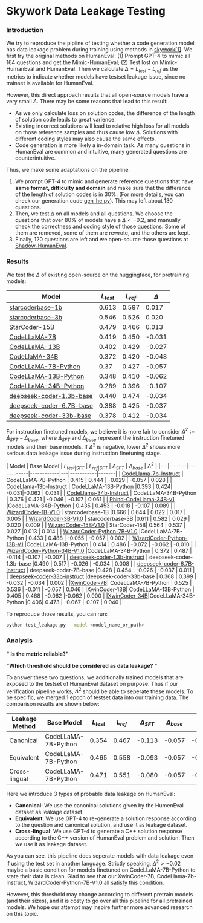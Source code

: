 # Skywork Data Leakage Testing

### Introduction

We try to reproduce the pipline of testing whether a code generation model has data leakage problem during training using methods in [skywork[1]](https://arxiv.org/abs/2310.19341). We first try the original methods on HumanEval: (1) Prompt GPT-4 to mimic all 164 questions and get the Mimic-HumanEval; (2) Test lost on Mimic-HumanEval and HumanEval. Then we calculate $\Delta=L_{test} - L_{ref}$ as the metrics to indicate whether models have testset leakage issue, since no trainset is available for HumanEval.

However, this direct approach results that all open-source models have a very small $\Delta$. There may be some reasons that lead to this result:
* As we only calculate loss on solution codes, the difference of the length of solution code leads to great varience.
* Existing incorrect solutions will lead to relative high loss for all models on those reference samples and thus cause low $\Delta$. Solutions with different coding styles may also cause the same effects.
* Code generation is more likely a in-domain task. As many questions in HumanEval are common and intuitive, many generated questions are counterintuitive. 

Thus, we make some adaptations on the pipeline:
1. We prompt GPT-4 to mimic and generate reference questions that have **same format, difficulty and domain** and make sure that the difference of the length of solution codes is in 30%. (For more details, you can check our generation code [gen_he.py](./gen_he.py)). This may left about 130 questions.
2. Then, we test $\Delta$ on all models and all questions. We choose the questions that over 80% of models have a $\Delta<-0.2$, and manually check the correctness and coding style of those questions. Some of them are removed, some of them are rewrote, and the others are kept.
3. Finally, 120 questions are left and we open-source those questions at [Shadow-HumanEval](https://huggingface.co/datasets/Miaosen/openai-humaneval-sky-shadow).

### Results

We test the $\Delta$ of existing open-source on the huggingface, for pretraining models:


| Model | $L_{test}$ | $L_{ref}$ | $\Delta$ |  
|-------|------------|------------|-----------|
| [starcoderbase-1b](https://huggingface.co/bigcode/starcoderbase-1b) |  0.613 | 0.597 | 0.017 |
| [starcoderbase-3b](https://huggingface.co/bigcode/starcoderbase-3b) |  0.546 | 0.526 | 0.020 |
|[StarCoder-15B](https://huggingface.co/bigcode/starcoder)|0.479| 0.466 | 0.013 |
| [CodeLLaMA-7B](https://huggingface.co/codellama/CodeLlama-7b-hf) | 0.419 | 0.450 | -0.031 |
| [CodeLLaMA-13B](https://huggingface.co/codellama/CodeLlama-13b-hf) |0.402 | 0.429 | -0.027 |
| [CodeLlaMA-34B](https://huggingface.co/codellama/CodeLlama-34b-hf) | 0.372 | 0.420 | -0.048 |
| [CodeLLaMA-7B-Python](https://huggingface.co/codellama/CodeLlama-7b-Python-hf) | 0.37 | 0.427 | -0.057 |
| [CodeLLaMA-13B-Python](https://huggingface.co/codellama/CodeLlama-13b-Python-hf) | 0.348 | 0.410 | -0.062 |
| [CodeLLaMA-34B-Python](https://huggingface.co/codellama/CodeLlama-34b-Python-hf) | 0.289 | 0.396 | -0.107 |
| [deepseek-coder-1.3b-base](https://huggingface.co/deepseek-ai/deepseek-coder-1.3b-base) | 0.440 | 0.474 | -0.034 |
| [deepseek-coder-6.7B-base](https://huggingface.co/deepseek-ai/deepseek-coder-6.7b-base) | 0.388 | 0.425 | -0.037 |
| [deepseek-coder-33b-base](https://huggingface.co/deepseek-ai/deepseek-coder-33b-base) | 0.378 | 0.412 | -0.034 |

For instruction finetuned models, we believe it is more fair to consider $\Delta^2 := \Delta_{SFT} - \Delta_{base}$, where $\Delta_{SFT}$ and $\Delta_{base}$ represent the instruction finetuned models and their base models. If $\Delta^2$ is negative, lower $\Delta^2$ shows more serious data leakage issue during instruction finetuning stage.

| Model | Base Model | $L_{test|SFT}$ | $L_{ref|SFT}$ | $\Delta_{SFT}$ |  $\Delta_{base}$ |  $\Delta^2$ | 
|---|-------|------------|------------|---|-----------|-------|
| [CodeLlama-7b-Instruct](https://huggingface.co/codellama/CodeLlama-7b-Instruct-hf) | CodeLLaMA-7B-Python | 0.415 | 0.444 | -0.029 | -0.057 | 0.028 |
| [CodeLlama-13b-Instruct](https://huggingface.co/codellama/CodeLlama-13b-Instruct-hf) | CodeLLaMA-13B-Python |0.393 |  0.424| -0.031|-0.062 | 0.031 |
| [CodeLlama-34b-Instruct](https://huggingface.co/codellama/CodeLlama-34b-Instruct-hf) | CodeLLaMA-34B-Python | 0.376 | 0.421 | -0.046 | -0.107 | 0.061 |
| [Phind-CodeLlama-34B-v1](https://huggingface.co/Phind/Phind-CodeLlama-34B-v1) |CodeLLaMA-34B-Python | 0.435 | 0.453 | -0.018 | -0.107 | 0.089 |
| [WizardCoder-1B-V1.0](https://huggingface.co/WizardLM/WizardCoder-1B-V1.0) | starcoderbase-1B |0.666 | 0.644 | 0.022 | 0.017 | 0.005 |
| [WizardCoder-3B-V1.0](https://huggingface.co/WizardLM/WizardCoder-3B-V1.0)  | starcoderbase-3B |0.611 | 0.582 | 0.029 | 0.020 | 0.009 |
| [WizardCoder-15B-V1.0](https://huggingface.co/WizardLM/WizardCoder-15B-V1.0) | StarCoder-15B| 0.564 | 0.537 | 0.027 |0.013 | 0.014 |
| [WizardCoder-Python-7B-V1.0](https://huggingface.co/WizardLM/WizardCoder-Python-7B-V1.0) |CodeLLaMA-7B-Python | 0.433 | 0.488 | -0.055 | -0.057 | 0.002 |
| [WizardCoder-Python-13B-V1](https://huggingface.co/WizardLM/WizardCoder-Python-13B-V1.0) |CodeLLaMA-13B-Python | 0.414 | 0.486 | -0.072 | -0.062 | -0.010 |
| [WizardCoder-Python-34B-V1.0](https://huggingface.co/WizardLM/WizardCoder-Python-34B-V1.0) |CodeLLaMA-34B-Python | 0.372 | 0.487 | -0.114 | -0.107 | -0.007 |
| [deepseek-coder-1.3b-instruct](https://huggingface.co/deepseek-ai/deepseek-coder-1.3b-instruct) | deepseek-coder-1.3b-base |0.490 | 0.517 | -0.026 | -0.034 | 0.008 |
| [deepseek-coder-6.7B-instruct](https://huggingface.co/deepseek-ai/deepseek-coder-6.7b-instruct) | deepseek-coder-7B-base |0.428 | 0.454 | -0.026 | -0.037 | 0.011 |
| [deepseek-coder-33b-instruct](https://huggingface.co/deepseek-ai/deepseek-coder-33b-instruct) |deepseek-coder-33b-base | 0.368 | 0.399 | -0.032 | -0.034 | 0.002 |
|[XwinCoder-7B](https://huggingface.co/Xwin-LM/XwinCoder-7B)| CodeLLaMA-7B-Python | 0.525 | 0.536 | -0.011 | -0.057 | 0.046 |
|[XwinCoder-13B](https://huggingface.co/Xwin-LM/XwinCoder-13B)| CodeLLaMA-13B-Python | 0.405 | 0.468 | -0.062 |-0.062 | 0.000 |
|[XwinCoder-34B](https://huggingface.co/Xwin-LM/XwinCoder-34B)|CodeLLaMA-34B-Python |0.406| 0.473 | -0.067 |-0.107 | 0.040 |

To reproduce those results, you can run:
```bash
python test_leakage.py --model <model_name_or_path>
```

### Analysis

**" Is the metric reliable?"**

**"Which threshold should be considered as data leakage? "**

To answer these two questions, we additionally trained models that are exposed to the testset of HumanEval dataset on purpose. Thus if our verification pipeline works, $\Delta^2$ should be able to seperate these models. To be specific, we merged 1 epoch of testset data into our training data. The comparison results are shown below:



| Leakage Method | Base Model | $L_{test}$ | $L_{ref}$ | $\Delta_{SFT}$ |  $\Delta_{base}$ |  $\Delta^2$ |
|---|--|----|----|----|----|----|
|Canonical| CodeLLaMA-7B-Python | 0.354 |  0.467  |  -0.113  | -0.057 | -0.056  |
|Equivalent| CodeLLaMA-7B-Python | 0.465  |  0.558  |  -0.093  |  -0.057  | -0.036  |
|Cross-lingual|CodeLLaMA-7B-Python| 0.471  |  0.551 | -0.080  |  -0.057  |  -0.023 |

Here we introduce 3 types of probable data leakage on HumanEval:
* **Canonical**: We use the canonical solutions given by the HumenEval dataset as leakage dataset.
* **Equivalent**: We use GPT-4 to re-generate a solution response according to the question and canonical solution, and use it as leakage dataset.
* **Cross-lingual**: We use GPT-4 to generate a C++ solution response according to the C++ version of HumanEval problem and solution. Then we use it as leakage dataset.

As you can see, this pipeline does seperate models with data leakage even if using the test set in another language. Strictly speaking, $\Delta^2 > -0.02$ maybe a basic condition for models finetuned on CodeLLaMA-7B-Python to state their data is clean. Glad to see that our XwinCoder-7B, CodeLlama-7b-Instruct, WizardCoder-Python-7B-V1.0 all satisfy this condition.

However, this threshold may change according to different pretrain models (and their sizes), and it is costy to go over all this pipeline for all pretrained models. We hope our attempt may inspire further more advanced research on this topic.